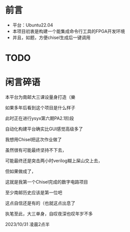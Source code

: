 # 前言

- 平台：Ubuntu22.04
- 本项目初衷是构建一个能集成命令行工具的FPGA开发环境
- 并且，如题，方便chisel生成后一键调用

# TODO

# 闲言碎语
本平台为南邮大三课设量身打造（樂

如果多年后看到这个项目是什么样子

此时正在进行ysyx第六期PA2.1阶段

自动化构建平台确实比GUI感觉高级多了

我想用Chisel把这次作业做了

虽然很有可能最终坚持不下去，

可能最终还是突击两小时verilog糊上屎山交上去，

但如果做成了，

这就是我第一个Chisel完成的数字电路项目

至少南邮历史应该是第一位吧

这点自信还是有的（也就这点出息了

执笔至此，大三单身，自叹夜深也叹年岁不多

2023/10/31 凌晨2点半
